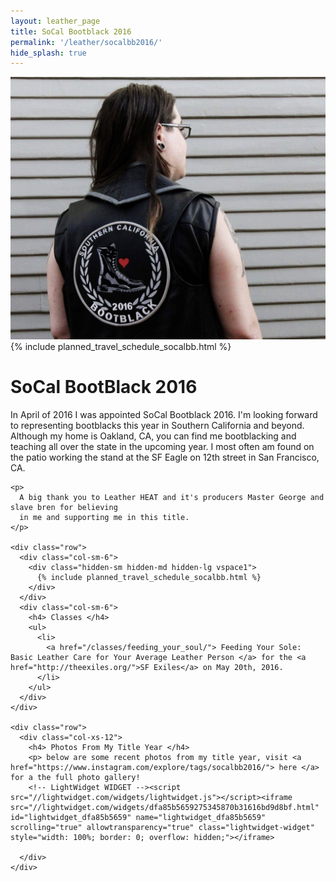 ```yaml
---
layout: leather_page
title: SoCal Bootblack 2016
permalink: '/leather/socalbb2016/'
hide_splash: true
---
```


<div class="row">
  <div class="col-sm-4">
    <img class="img-rounded" src="/images/socalbb/back_patch.jpg"/>
    <div class="hidden-xs vspace1">
      {% include planned_travel_schedule_socalbb.html %}
    </div>
  </div>

  <div class="col-sm-8">
    <h1> SoCal BootBlack 2016</h1>
    <p>
      In April of 2016 I was appointed SoCal Bootblack 2016. I'm looking forward to representing
      bootblacks this year in Southern California and beyond. Although my home is Oakland, CA,
      you can find me bootblacking and teaching all over the state in the upcoming year.
      I most often am found on the patio working the stand at the SF Eagle on 12th street in
      San Francisco, CA.
    </p>

    <p>
      A big thank you to Leather HEAT and it's producers Master George and slave bren for believing
      in me and supporting me in this title.
    </p>

    <div class="row">
      <div class="col-sm-6">
        <div class="hidden-sm hidden-md hidden-lg vspace1">
          {% include planned_travel_schedule_socalbb.html %}
        </div>
      </div>
      <div class="col-sm-6">
        <h4> Classes </h4>
        <ul>
          <li>
            <a href="/classes/feeding_your_soul/"> Feeding Your Sole: Basic Leather Care for Your Average Leather Person </a> for the <a href="http://theexiles.org/">SF Exiles</a> on May 20th, 2016.
          </li>
        </ul>
      </div>
    </div>

    <div class="row">
      <div class="col-xs-12">
        <h4> Photos From My Title Year </h4>
        <p> below are some recent photos from my title year, visit <a href="https://www.instagram.com/explore/tags/socalbb2016/"> here </a> for a the full photo gallery!
        <!-- LightWidget WIDGET --><script src="//lightwidget.com/widgets/lightwidget.js"></script><iframe src="//lightwidget.com/widgets/dfa85b5659275345870b31616bd9d8bf.html" id="lightwidget_dfa85b5659" name="lightwidget_dfa85b5659"  scrolling="true" allowtransparency="true" class="lightwidget-widget" style="width: 100%; border: 0; overflow: hidden;"></iframe>

      </div>
    </div>
  </div>
</div>

